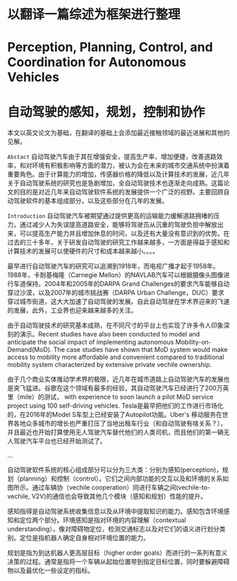 # 以翻译一篇综述为框架进行整理


# Perception, Planning, Control, and Coordination for Autonomous Vehicles
# 自动驾驶的感知，规划，控制和协作

本文以英文论文为基础，在翻译的基础上会添加最近接触领域的最近进展和其他的见解。

```Abstact``` 自动驾驶汽车由于其在增强安全，提高生产率，增加便捷，改善道路效率，和对环境有积极影响等方面的潜力，被认为会在未来的城市交通系统中扮演着重要角色。由于计算能力的增加，传感器价格的降低以及计算技术的发展，近几年关于自动驾驶系统的研究也是急剧增加，全自动驾驶技术也逐渐走向成熟。这篇论文的目的是对近几年来自动驾驶软件系统的发展提供一个广泛的视野。主要回顾自动驾驶软件的基本组成部分，以及这些部分在几年的发展。

```Introduction``` 自动驾驶汽车被期望通过提供更高的运输能力缓解道路拥堵的压力，通过减少人为失误提高道路安全，能够将驾驶员从沉重的驾驶负担中解放出来，可以提高生产能力并且增加休息的时间，以及还有大量没有意识到的优势。在过去的三十多年，关于研发自动驾驶的研究工作越来越多，一方面是得益于感知和计算技术的发展可以使硬件的尺寸和成本越来越小。。。。

最早进行自动驾驶汽车的研究可以追溯到1918年，而电视广播才起于1958年。1988年，卡耐基梅隆（Carnegie Mellon）的NAVLAB汽车可以根据摄像头图像进行车道保持。2004年和2005年的DARPA Grand Challenges的要求汽车能够自动穿过沙漠，以及2007年的城市挑战赛（DARPA Urban Challenge，DUC）要求穿过城市街道，这大大加速了自动驾驶的发展。自此自动驾驶在学术界迎来的飞速的发展，此外，工业界也迎来越来越多的关注。

由于自动驾驶技术的研究基本成熟，在不同尺寸的平台上也实现了许多令人印象深刻的演示。Recent studies have also been conducted to model and anticipate the social impact of implementing autonomous Mobility-on-Demand(MoD). The case studies have shown that MoD system would make access to mobility more affordable and convenient compared to traditional mobility system characterized by extensive private vechile ownership.

由于几个商业实体推动学术界的极限，近几年在城市道路上自动驾驶汽车的发展也是突飞猛进。谷歌在这个领域有最多的经验，其自动驾驶汽车已经进行了200万英里（mile）的测试， with experience to soon launch a pilot MoD service project using 100 self-driving vehicles. Tesla是最早把他们的工作进行市场化的，在2016年的Model S车型上已经安装了Autopilot功能。Uber's 移动服务在世界各地众多城市的增长也严重打压了当地出租车行业（和自动驾驶有啥关系？），并且最近也开始打算使用无人驾驶汽车替代他们的人类司机，而且他们的第一辆无人驾驶汽车平台也已经开始测试了。

...

自动驾驶软件系统的核心组成部分可以分为三大类：分别为感知(perception)，规划（planning）和控制（control）。它们之间内部功能的交互以及和环境的关系如图所示。通过车辆协（vechile cooperation）同进行车辆之间(vechile-to-vechile, V2V)的通信也会导致其他几个模块（感知和规划）性能的提升。

感知指得是自动驾驶系统收集信息以及从环境中提取知识的能力。感知包含环境感知和定位两个部分。环境感知是指对环境的内容理解（contextual understanding），像对障碍物定位，检测交通标志以及对它们的语义进行划分类别。定位是指机器人确定自身相对环境位置的能力。

规划是指为到达机器人更高层目标（higher order goals）而进行的一系列有意义决策的过程。通常是指将一个车辆从起始位置带到指定目标位置，同时要躲避障碍物以及最优化一些设定的指标。

